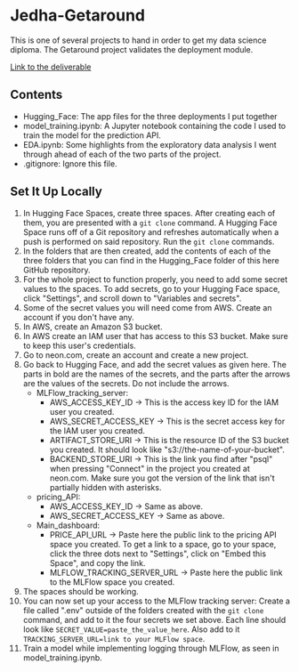 # Jedha-Getaround

This is one of several projects to hand in order to get my data science diploma. The Getaround project validates the deployment module.

[Link to the deliverable](https://aengusbl-getaround-project.hf.space)

## Contents

- Hugging_Face: The app files for the three deployments I put together
- model_training.ipynb: A Jupyter notebook containing the code I used to train the model for the prediction API.
- EDA.ipynb: Some highlights from the exploratory data analysis I went through ahead of each of the two parts of the project.
- .gitignore: Ignore this file.

## Set It Up Locally

1. In Hugging Face Spaces, create three spaces. After creating each of them, you are presented with a `git clone` command. A Hugging Face Space runs off of a Git repository and refreshes automatically when a push is performed on said repository. Run the `git clone` commands.
2. In the folders that are then created, add the contents of each of the three folders that you can find in the Hugging_Face folder of this here GitHub repository.
3. For the whole project to function properly, you need to add some secret values to the spaces. To add secrets, go to your Hugging Face space, click "Settings", and scroll down to "Variables and secrets".
4. Some of the secret values you will need come from AWS. Create an account if you don't have any.
5. In AWS, create an Amazon S3 bucket.
6. In AWS create an IAM user that has access to this S3 bucket. Make sure to keep this user's credentials.
7. Go to neon.com, create an account and create a new project.
8. Go back to Hugging Face, and add the secret values as given here. The parts in bold are the names of the secrets, and the parts after the arrows are the values of the secrets. Do not include the arrows.
    * MLFlow_tracking_server:
        * AWS_ACCESS_KEY_ID -> This is the access key ID for the IAM user you created.
        * AWS_SECRET_ACCESS_KEY -> This is the secret access key for the IAM user you created.
        * ARTIFACT_STORE_URI -> This is the resource ID of the S3 bucket you created. It should look like "s3://the-name-of-your-bucket".
        * BACKEND_STORE_URI -> This is the link you find after "psql" when pressing "Connect" in the project you created at neon.com. Make sure you got the version of the link that isn't partially hidden with asterisks.
    * pricing_API:
        * AWS_ACCESS_KEY_ID -> Same as above.
        * AWS_SECRET_ACCESS_KEY -> Same as above.
    * Main_dashboard:
        * PRICE_API_URL -> Paste here the public link to the pricing API space you created. To get a link to a space, go to your space, click the three dots next to "Settings", click on "Embed this Space", and copy the link.
        * MLFLOW_TRACKING_SERVER_URL -> Paste here the public link to the MLFlow space you created.
9. The spaces should be working.
10. You can now set up your access to the MLFlow tracking server: Create a file called ".env" outside of the folders created with the `git clone` command, and add to it the four secrets we set above. Each line should look like `SECRET_VALUE=paste_the_value_here`. Also add to it `TRACKING_SERVER_URL=link to your MLFlow space`.
11. Train a model while implementing logging through MLFlow, as seen in model_training.ipynb.
